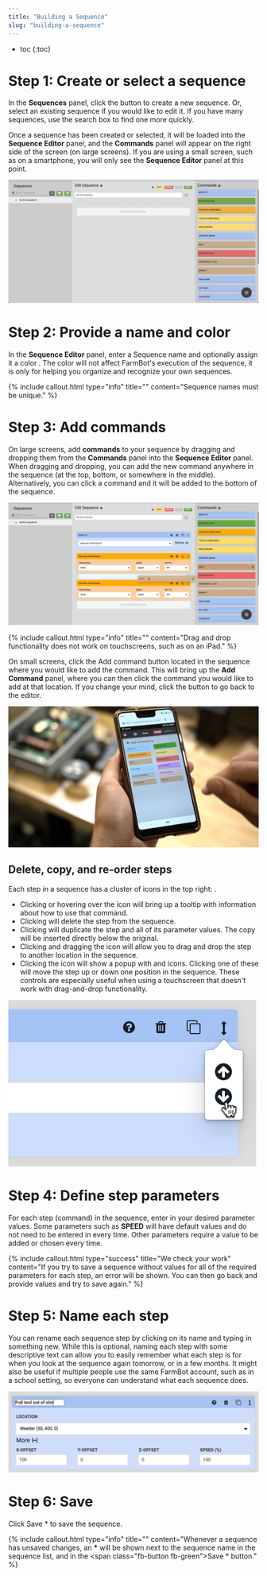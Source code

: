 ```yaml
---
title: "Building a Sequence"
slug: "building-a-sequence"
---
```


* toc
{:toc}

# Step 1: Create or select a sequence
In the **Sequences** panel, click the <span class="fb-button fb-green"><i class="fa fa-server"></i></span> button to create a new sequence. Or, select an existing sequence if you would like to edit it. If you have many sequences, use the search box to find one more quickly.

Once a sequence has been created or selected, it will be loaded into the **Sequence Editor** panel, and the **Commands** panel will appear on the right side of the screen (on large screens). If you are using a small screen, such as on a smartphone, you will only see the **Sequence Editor** panel at this point.

![Screen Shot 2020-01-02 at 12.55.37 PM.png](Screen_Shot_2020-01-02_at_12.55.37_PM.png)

# Step 2: Provide a name and color
In the **Sequence Editor** panel, enter a <span class="fb-input">Sequence name</span> and optionally assign it a color <span class="fa fa-circle" style="color: #c68ed2;opacity: 1"></span>. The color will not affect FarmBot's execution of the sequence, it is only for helping you organize and recognize your own sequences.

{%
include callout.html
type="info"
title=""
content="Sequence names must be unique."
%}

# Step 3: Add commands
On large screens, add **commands** to your sequence by dragging and dropping them from the **Commands** panel into the **Sequence Editor** panel. When dragging and dropping, you can add the new command anywhere in the sequence (at the top, bottom, or somewhere in the middle). Alternatively, you can click a command and it will be added to the bottom of the sequence.

![Screen Shot 2020-01-02 at 12.57.28 PM.png](Screen_Shot_2020-01-02_at_12.57.28_PM.png)



{%
include callout.html
type="info"
title=""
content="Drag and drop functionality does not work on touchscreens, such as on an iPad."
%}

On small screens, click the <span class="fb-button fb-gray">Add command</span> button located in the sequence where you would like to add the command. This will bring up the **Add Command** panel, where you can then click the command you would like to add at that location. If you change your mind, click the <i class="fa fa-arrow-left"></i> button to go back to the editor.

![D_JIv7iWkAA-zAV.jpeg](D_JIv7iWkAA-zAV.jpeg)

## Delete, copy, and re-order steps
Each step in a sequence has a cluster of icons in the top right: <i class="fa fa-question-circle"></i> <i class="fa fa-trash"></i> <i class="fa fa-copy"></i> <i class="fa fa-arrows-v"></i>.
 * Clicking or hovering over the <i class="fa fa-question-circle"></i> icon will bring up a tooltip with information about how to use that command.
 * Clicking <i class="fa fa-trash"></i> will delete the step from the sequence.
 * Clicking <i class="fa fa-copy"></i> will duplicate the step and all of its parameter values. The copy will be inserted directly below the original.
 * Clicking and dragging the <i class="fa fa-arrows-v"></i> icon will allow you to drag and drop the step to another location in the sequence.
 * Clicking the <i class="fa fa-arrows-v"></i> icon will show a popup with <i class="fa fa-arrow-circle-up"></i> and <i class="fa fa-arrow-circle-down"></i> icons. Clicking one of these will move the step up or down one position in the sequence. These controls are especially useful when using a touchscreen that doesn't work with drag-and-drop functionality.

![Screen Shot 2019-07-12 at 3.26.22 PM.png](Screen_Shot_2019-07-12_at_3.26.22_PM.png)

# Step 4: Define step parameters
For each step (command) in the sequence, enter in your desired parameter values. Some parameters such as **SPEED** will have default values and do not need to be entered in every time. Other parameters require a value to be added or chosen every time.

{%
include callout.html
type="success"
title="We check your work"
content="If you try to save a sequence without values for all of the required parameters for each step, an error will be shown. You can then go back and provide values and try to save again."
%}

# Step 5: Name each step
You can rename each sequence step by clicking on its name and typing in something new. While this is optional, naming each step with some descriptive text can allow you to easily remember what each step is for when you look at the sequence again tomorrow, or in a few months. It might also be useful if multiple people use the same FarmBot account, such as in a school setting, so everyone can understand what each sequence does.

![Screen Shot 2019-07-12 at 3.07.08 PM.png](Screen_Shot_2019-07-12_at_3.07.08_PM.png)

# Step 6: Save
Click <span class="fb-button fb-green">Save &ast;</span> to save the sequence.

{%
include callout.html
type="info"
title=""
content="Whenever a sequence has unsaved changes, an **&ast;** will be shown next to the sequence name in the sequence list, and in the <span class=\"fb-button fb-green\">Save &ast;</span> button."
%}

